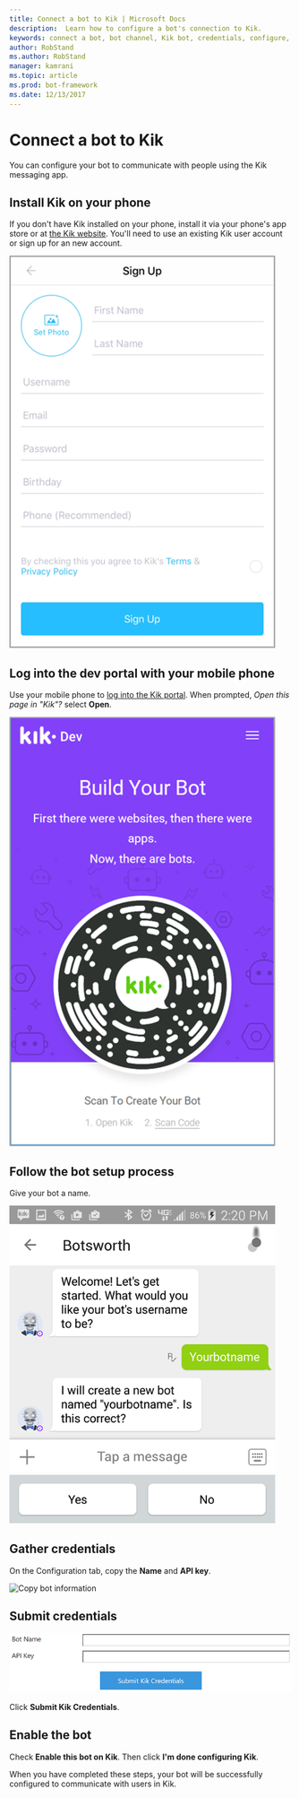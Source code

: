 ```yaml
---
title: Connect a bot to Kik | Microsoft Docs
description:  Learn how to configure a bot's connection to Kik.
keywords: connect a bot, bot channel, Kik bot, credentials, configure, phone
author: RobStand
ms.author: RobStand
manager: kamrani
ms.topic: article
ms.prod: bot-framework
ms.date: 12/13/2017
---
```


# Connect a bot to Kik

You can configure your bot to communicate with people using the Kik messaging app.

## Install Kik on your phone

If you don't have Kik installed on your phone, install it via your phone's app store or at <a href="https://www.kik.com/" target="_blank">the Kik website</a>. You'll need to use an existing Kik user account or sign up for an new account.

![Kik sign up](./media/channels/kik-signup.png)

## Log into the dev portal with your mobile phone

Use your mobile phone to <a href="https://dev.kik.com" target="_blank">log into the Kik portal</a>. When prompted, _Open this page in "Kik"?_ select **Open**. 

![Kik dev portal](./media/channels/kik-dev-portal.png)

## Follow the bot setup process

Give your bot a name.

![Set up bot](./media/channels/kik-phone.png)

## Gather credentials

On the Configuration tab, copy the **Name** and **API key**.

![Copy bot information](./media/channels/kik-configure.png)

## Submit credentials

![Paste credentials](./media/channels/kik-creds.png)

Click **Submit Kik Credentials**.

## Enable the bot

Check **Enable this bot on Kik**. Then click **I'm done configuring Kik**.

When you have completed these steps, your bot will be successfully configured to communicate with users in Kik.
